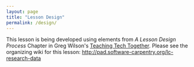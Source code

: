 ```yaml
---
layout: page
title: "Lesson Design"
permalink: /design/
---
```


This lesson is being developed using elements from *A Lesson Design Process* Chapter in Greg Wilson's [Teaching Tech Together](http://teachtogether.tech/en/). Please see the organizing wiki for this lesson: <http://pad.software-carpentry.org/lc-research-data>
